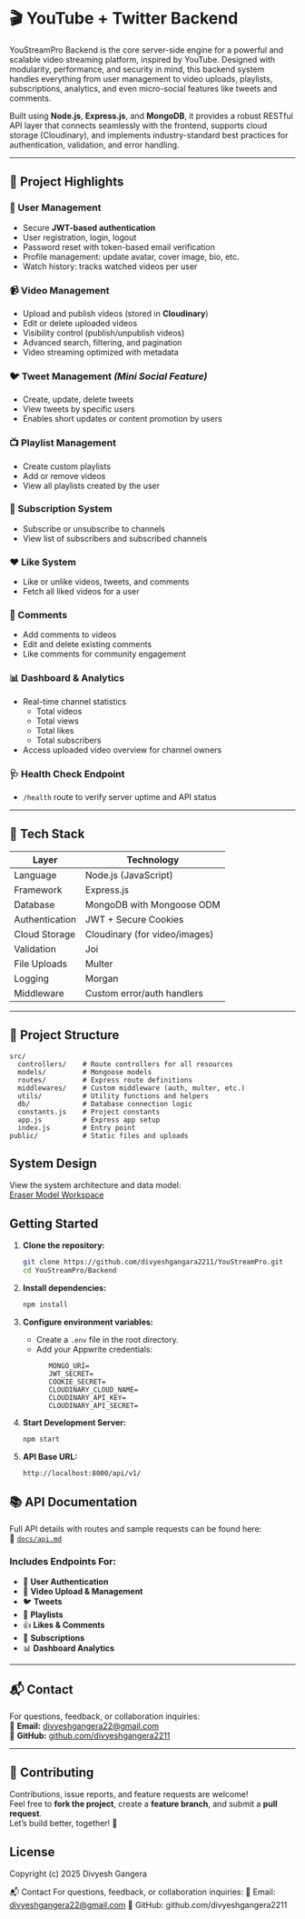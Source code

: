 # 🎬 YouTube + Twitter Backend

YouStreamPro Backend is the core server-side engine for a powerful and scalable video streaming platform, inspired by YouTube. Designed with modularity, performance, and security in mind, this backend system handles everything from user management to video uploads, playlists, subscriptions, analytics, and even micro-social features like tweets and comments.

Built using **Node.js**, **Express.js**, and **MongoDB**, it provides a robust RESTful API layer that connects seamlessly with the frontend, supports cloud storage (Cloudinary), and implements industry-standard best practices for authentication, validation, and error handling.

---

## 📌 Project Highlights

### 🔐 User Management
- Secure **JWT-based authentication**
- User registration, login, logout
- Password reset with token-based email verification
- Profile management: update avatar, cover image, bio, etc.
- Watch history: tracks watched videos per user

### 📹 Video Management
- Upload and publish videos (stored in **Cloudinary**)
- Edit or delete uploaded videos
- Visibility control (publish/unpublish videos)
- Advanced search, filtering, and pagination
- Video streaming optimized with metadata

### 🐦 Tweet Management *(Mini Social Feature)*
- Create, update, delete tweets
- View tweets by specific users
- Enables short updates or content promotion by users

### 📺 Playlist Management
- Create custom playlists
- Add or remove videos
- View all playlists created by the user

### 🔔 Subscription System
- Subscribe or unsubscribe to channels
- View list of subscribers and subscribed channels

### ❤️ Like System
- Like or unlike videos, tweets, and comments
- Fetch all liked videos for a user

### 💬 Comments
- Add comments to videos
- Edit and delete existing comments
- Like comments for community engagement

### 📊 Dashboard & Analytics
- Real-time channel statistics
  - Total videos
  - Total views
  - Total likes
  - Total subscribers
- Access uploaded video overview for channel owners

### 🩺 Health Check Endpoint
- `/health` route to verify server uptime and API status

---

## 🧪 Tech Stack

| Layer         | Technology                       |
|---------------|----------------------------------|
| Language      | Node.js (JavaScript)             |
| Framework     | Express.js                       |
| Database      | MongoDB with Mongoose ODM        |
| Authentication| JWT + Secure Cookies             |
| Cloud Storage | Cloudinary (for video/images)    |
| Validation    | Joi                              |
| File Uploads  | Multer                           |
| Logging       | Morgan                           |
| Middleware    | Custom error/auth handlers       |

---

## 📁 Project Structure

```
src/
  controllers/    # Route controllers for all resources
  models/         # Mongoose models
  routes/         # Express route definitions
  middlewares/    # Custom middleware (auth, multer, etc.)
  utils/          # Utility functions and helpers
  db/             # Database connection logic
  constants.js    # Project constants
  app.js          # Express app setup
  index.js        # Entry point
public/           # Static files and uploads
```


## System Design

View the system architecture and data model:  
[Eraser Model Workspace](https://app.eraser.io/workspace/WoERn6ttsXm9kcMNwYD5?origin=)

## Getting Started

1. **Clone the repository:**
    ```bash
    git clone https://github.com/divyeshgangara2211/YouStreamPro.git
    cd YouStreamPro/Backend
    ```

2. **Install dependencies:**
    ```bash
    npm install
    ```

3. **Configure environment variables:**
   - Create a `.env` file in the root directory.
   - Add your Appwrite credentials:
     ```
        MONGO_URI=
        JWT_SECRET=
        COOKIE_SECRET=
        CLOUDINARY_CLOUD_NAME=
        CLOUDINARY_API_KEY=
        CLOUDINARY_API_SECRET=
     ```

4. **Start Development Server:**
    ```bash
    npm start
    ```

5. **API Base URL:**  
    ```
    http://localhost:8000/api/v1/
    ```


## 📚 API Documentation

Full API details with routes and sample requests can be found here:  
📄 [`docs/api.md`](./docs/api.md)

### Includes Endpoints For:
- 🔐 **User Authentication**
- 🎥 **Video Upload & Management**
- 🐦 **Tweets**
- 📂 **Playlists**
- 👍 **Likes & Comments**
- 🔔 **Subscriptions**
- 📊 **Dashboard Analytics**

---

## 📬 Contact

For questions, feedback, or collaboration inquiries:  
📧 **Email:** [divyeshgangera22@gmail.com](mailto:divyeshgangera22@gmail.com)  
🔗 **GitHub:** [github.com/divyeshgangera2211](https://github.com/divyeshgangara2211)

---

## 🤝 Contributing

Contributions, issue reports, and feature requests are welcome!  
Feel free to **fork the project**, create a **feature branch**, and submit a **pull request**.  
Let’s build better, together! 🚀


## License
Copyright (c) 2025 Divyesh Gangera


📬 Contact
For questions, feedback, or collaboration inquiries:
📧 Email: divyeshgangera22@gmail.com
🔗 GitHub: github.com/divyeshgangera2211